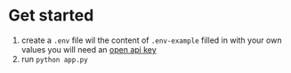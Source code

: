 # Get started
1. create a `.env` file wil the content of `.env-example` filled in with your own values you will need an [open api key](https://github.com/CakeCrusher/tech-int-cheat-backend)
2. run `python app.py`
